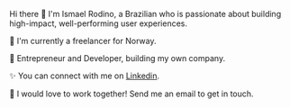 Hi there 👋 I'm Ismael Rodino, a Brazilian who is passionate about building high-impact, well-performing user experiences.

🔭 I'm currently a freelancer for Norway.

🚀 Entrepreneur and Developer, building my own company.

✨ You can connect with me on [Linkedin](https://www.linkedin.com/in/ismael-tavares/).

💌 I would love to work together! Send me an email to get in touch.
